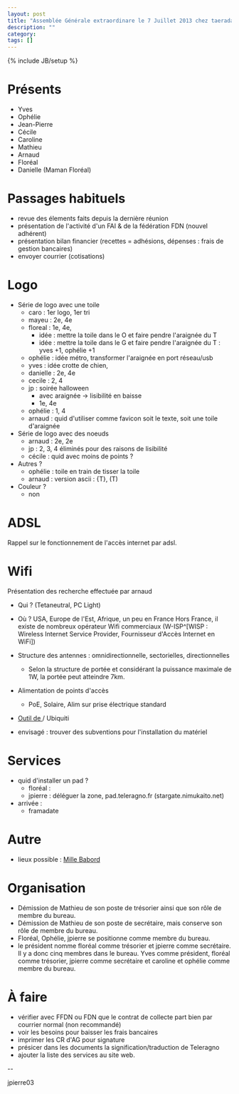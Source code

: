 ```yaml
---
layout: post
title: "Assemblée Générale extraordinare le 7 Juillet 2013 chez taeradan"
description: ""
category: 
tags: []
---
```

{% include JB/setup %}

# Présents

* Yves
* Ophélie
* Jean-Pierre
* Cécile
* Caroline
* Mathieu
* Arnaud
* Floréal
* Danielle (Maman Floréal)

# Passages habituels

* revue des élements faits depuis la dernière réunion
* présentation de l'activité d'un FAI & de la fédération FDN (nouvel adhérent)
* présentation bilan financier (recettes = adhésions, dépenses : frais de gestion bancaires)
* envoyer courrier (cotisations)

# Logo

* Série de logo avec une toile
	* caro : 1er logo, 1er tri
	* mayeu : 2e, 4e
	* floreal : 1e, 4e, 
		* idée : mettre la toile dans le O et faire pendre l'araignée du T
		* idée : mettre la toile dans le G et faire pendre l'araignée du T : yves +1, ophélie +1
	* ophélie : idée métro, transformer l'araignée en port réseau/usb
	* yves : idée crotte de chien, 
	* danielle : 2e, 4e
	* cecile : 2, 4
	* jp : soirée halloween
		* avec araignée -> lisibilité en baisse
		* 1e, 4e
	* ophélie : 1, 4
	* arnaud : quid d'utiliser comme favicon soit le texte, soit une toile d'araignée
* Série de logo avec des noeuds
	* arnaud : 2e, 2e
	* jp : 2, 3, 4 éliminés pour des raisons de lisibilité
	* cécile : quid avec moins de points ?
* Autres ?
	* ophélie : toile en train de tisser la toile
	* arnaud : version ascii : {T}, (T)
* Couleur ?
	* non

# ADSL

Rappel sur le fonctionnement de l'accès internet par adsl.

# Wifi
 
Présentation des recherche effectuée par arnaud

* Qui ? (Tetaneutral, PC Light)
* Où ? USA, Europe de l'Est, Afrique, un peu en France
Hors France, il existe de nombreux opérateur Wifi commerciaux (W-ISP^[WISP : Wireless Internet Service Provider, Fournisseur d'Accès Internet en WiFi])

* Structure des antennes : omnidirectionnelle, sectorielles, directionnelles
	* Selon la structure de portée et considérant la puissance maximale de 1W, la portée peut atteindre 7km.
* Alimentation de points d'accès
	* PoE, Solaire, Alim sur prise électrique standard

* [Outil de ](www.ubmt.com/airlink) / Ubiquiti

* envisagé : trouver des subventions pour l'installation du matériel

# Services

* quid d'installer un pad ?
	* floréal :
	* jpierre : déléguer la zone, pad.teleragno.fr (stargate.nimukaito.net) 
* arrivée :
	* framadate

# Autre

* lieux possible : [Mille Babord](http://www.millebabords.org/)

# Organisation

* Démission de Mathieu de son poste de trésorier ainsi que son rôle de membre du bureau.
* Démission de Mathieu de son poste de secrétaire, mais conserve son rôle de membre du bureau.
* Floréal, Ophélie, jpierre se positionne comme membre du bureau.
* le président nomme floréal comme trésorier et jpierre comme secrétaire.
	Il y a donc cinq membres dans le bureau.
	Yves comme président, floréal comme trésorier, jpierre comme secrétaire et caroline et ophélie comme membre du bureau.

# À faire

* vérifier avec FFDN ou FDN que le contrat de collecte part bien par courrier normal (non recommandé)
* voir les besoins pour baisser les frais bancaires
* imprimer les CR d'AG pour signature
* présicer dans les documents la signification/traduction de Teleragno
* ajouter la liste des services au site web.

--

jpierre03